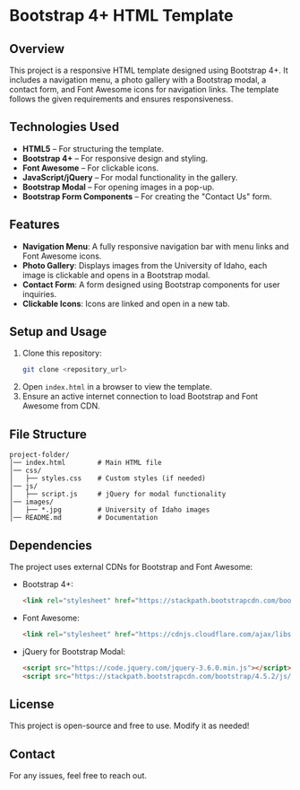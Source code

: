 # Bootstrap 4+ HTML Template

## Overview
This project is a responsive HTML template designed using Bootstrap 4+. It includes a navigation menu, a photo gallery with a Bootstrap modal, a contact form, and Font Awesome icons for navigation links. The template follows the given requirements and ensures responsiveness.

## Technologies Used
- **HTML5** – For structuring the template.
- **Bootstrap 4+** – For responsive design and styling.
- **Font Awesome** – For clickable icons.
- **JavaScript/jQuery** – For modal functionality in the gallery.
- **Bootstrap Modal** – For opening images in a pop-up.
- **Bootstrap Form Components** – For creating the "Contact Us" form.

## Features
- **Navigation Menu**: A fully responsive navigation bar with menu links and Font Awesome icons.
- **Photo Gallery**: Displays images from the University of Idaho, each image is clickable and opens in a Bootstrap modal.
- **Contact Form**: A form designed using Bootstrap components for user inquiries.
- **Clickable Icons**: Icons are linked and open in a new tab.

## Setup and Usage
1. Clone this repository:
   ```sh
   git clone <repository_url>
   ```
2. Open `index.html` in a browser to view the template.
3. Ensure an active internet connection to load Bootstrap and Font Awesome from CDN.

## File Structure
```
project-folder/
│── index.html        # Main HTML file
│── css/
│   ├── styles.css    # Custom styles (if needed)
│── js/
│   ├── script.js     # jQuery for modal functionality
│── images/
│   ├── *.jpg         # University of Idaho images
│── README.md         # Documentation
```

## Dependencies
The project uses external CDNs for Bootstrap and Font Awesome:
- Bootstrap 4+:
  ```html
  <link rel="stylesheet" href="https://stackpath.bootstrapcdn.com/bootstrap/4.5.2/css/bootstrap.min.css">
  ```
- Font Awesome:
  ```html
  <link rel="stylesheet" href="https://cdnjs.cloudflare.com/ajax/libs/font-awesome/5.15.4/css/all.min.css">
  ```
- jQuery for Bootstrap Modal:
  ```html
  <script src="https://code.jquery.com/jquery-3.6.0.min.js"></script>
  <script src="https://stackpath.bootstrapcdn.com/bootstrap/4.5.2/js/bootstrap.min.js"></script>
  ```

## License
This project is open-source and free to use. Modify it as needed!

## Contact
For any issues, feel free to reach out.
